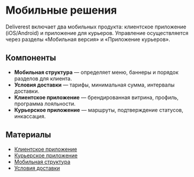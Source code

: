 # Мобильные решения

Deliverest включает два мобильных продукта: клиентское приложение (iOS/Android) и приложение для курьеров. Управление осуществляется через разделы «Мобильная версия» и «Приложение курьеров».

## Компоненты

- **Мобильная структура** — определяет меню, баннеры и порядок разделов для клиента.
- **Условия доставки** — тарифы, минимальная сумма, интервалы доставки.
- **Клиентское приложение** — брендированная витрина, профиль, программа лояльности.
- **Курьерское приложение** — маршруты, подтверждение статусов, инкассация.

## Материалы

- [Клиентское приложение](client-app.md)
- [Курьерское приложение](courier-app.md)
- [Мобильная структура](structure.md)
- [Условия доставки](delivery-terms.md)
